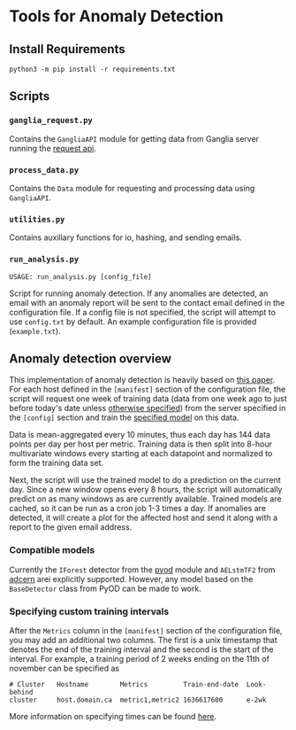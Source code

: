 # Tools for Anomaly Detection

## Install Requirements
```
python3 -m pip install -r requirements.txt
```

## Scripts

### `ganglia_request.py`
Contains the `GangliaAPI` module for getting data from Ganglia server running the [request api](https://github.com/hep-gc/production-helpers/tree/monitoring-tools/ganglia/api).

### `process_data.py`
Contains the `Data` module for requesting and processing data using `GangliaAPI`.

### `utilities.py`
Contains auxillary functions for io, hashing, and sending emails.

### `run_analysis.py`
```
USAGE: run_analysis.py [config_file]
```
Script for running anomaly detection. If any anomalies are detected, an email with an anomaly report will be sent to the contact email defined in the configuration file. If a config file is not specified, the script will attempt to use `config.txt` by default. An example configuration file is provided (`example.txt`).

## Anomaly detection overview

This implementation of anomaly detection is heavily based on [this paper](https://www.epj-conferences.org/articles/epjconf/abs/2021/05/epjconf_chep2021_02011/epjconf_chep2021_02011.html). For each host defined in the `[manifest]` section of the configuration file, the script will request one week of training data (data from one week ago to just before today's date unless [otherwise specified](#specifying-custom-training-intervals)) from the server specified in the `[config]` section and train the [specified model](#compatible-models) on this data.  

Data is mean-aggregated every 10 minutes, thus each day has 144 data points per day per host per metric. Training data is then split into 8-hour multivariate windows every starting at each datapoint and normalized to form the training data set.  

Next, the script will use the trained model to do a prediction on the current day. Since a new window opens every 8 hours, the script will automatically predict on as many windows as are currently available. Trained models are cached, so it can be run as a cron job 1-3 times a day. If anomalies are detected, it will create a plot for the affected host and send it along with a report to the given email address.

### Compatible models

Currently the `IForest` detector from the [pyod](https://pyod.readthedocs.io/en/latest/) module and `AELstmTF2` from [adcern](https://gitlab.cern.ch/cloud-infrastructure/data-analytics/-/tree/master/adcern) arei explicitly supported. However, any model based on the `BaseDetector` class from PyOD can be made to work.

### Specifying custom training intervals

After the `Metrics` column in the `[manifest]` section of the configuration file, you may add an additional two columns. The first is a unix timestamp that denotes the end of the training interval and the second is the start of the interval. For example, a training period of 2 weeks ending on the 11th of november can be specified as 
```
# Cluster	Hostname		Metrics			Train-end-date	Look-behind
cluster		host.domain.ca	metric1,metric2	1636617600		e-2wk
```
More information on specifying times can be found [here](https://oss.oetiker.ch/rrdtool/doc/rrdfetch.en.html#AT-STYLE_TIME_SPECIFICATION).
